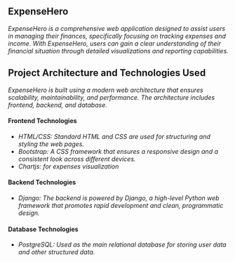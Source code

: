 ## ExpenseHero

 *ExpenseHero is a comprehensive web application designed to assist users in managing their finances, specifically focusing on tracking expenses and income. With ExpenseHero, users can gain a clear understanding of their financial situation through detailed visualizations and reporting capabilities.*


##  Project Architecture and Technologies Used 

*ExpenseHero is built using a modern web architecture that ensures scalability, maintainability, and performance. The architecture includes frontend, backend, and database.*

 

#### Frontend Technologies 

- *HTML/CSS: Standard HTML and CSS are used for structuring and styling the web pages.* 
- *Bootstrap: A CSS framework that ensures a responsive design and a consistent look across different devices.*
- *Chartjs: for expenses visualization*

#### Backend Technologies 

- *Django: The backend is powered by Django, a high-level Python web framework that promotes rapid development and clean, programmatic design.*

#### Database Technologies 

- *PostgreSQL: Used as the main relational database for storing user data and other structured data.*


